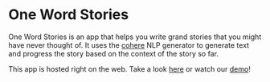 # One Word Stories

One Word Stories is an app that helps you write grand stories that you might have never thought of. It uses the [cohere](https://cohere.ai) NLP generator to generate text and progress the story based on the context of the story so far.

This app is hosted right on the web. Take a look [here](https://www.one-word-stories.com/) or watch our [demo](https://youtu.be/1OKRbtT5D_M)!
